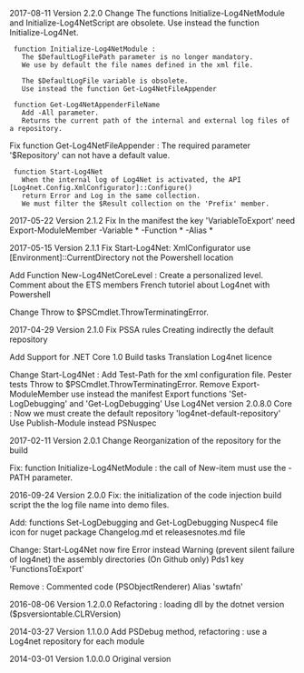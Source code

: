 ﻿2017-08-11  Version 2.2.0
  Change 
     The functions Initialize-Log4NetModule and Initialize-Log4NetScript are obsolete.
       Use instead the function Initialize-Log4Net.

     function Initialize-Log4NetModule : 
       The $DefaultLogFilePath parameter is no longer mandatory.
       We use by default the file names defined in the xml file.
       
       The $DefaultLogFile variable is obsolete.
       Use instead the function Get-Log4NetFileAppender 

     function Get-Log4NetAppenderFileName
       Add -All parameter. 
       Returns the current path of the internal and external log files of a repository.

  Fix
     function Get-Log4NetFileAppender : 
       The required parameter '$Repository' can not have a default value.
    
     function Start-Log4Net
       When the internal log of Log4Net is activated, the API [Log4net.Config.XmlConfigurator]::Configure()
       return Error and Log in the same collection.
       We must filter the $Result collection on the 'Prefix' member.

 
2017-05-22  Version 2.1.2
  Fix 
   In the manifest the key 'VariableToExport' need Export-ModuleMember -Variable * -Function * -Alias *

2017-05-15  Version 2.1.1
  Fix 
    Start-Log4Net: XmlConfigurator use [Environment]::CurrentDirectory not the Powershell location
   
  Add
    Function New-Log4NetCoreLevel : Create a personalized level.
    Comment about the ETS members
    French tutoriel about Log4net with Powershell
         
  Change
    Throw to $PSCmdlet.ThrowTerminatingError.
    
2017-04-29  Version 2.1.0
  Fix 
    PSSA rules
    Creating indirectly the default repository 
    
  Add
    Support for .NET Core 1.0
    Build tasks
    Translation
    Log4net licence 
     
  Change
    Start-Log4Net : Add Test-Path for the xml configuration file.
    Pester tests
    Throw to $PSCmdlet.ThrowTerminatingError.
    Remove Export-ModuleMember use instead the manifest
    Export functions 'Set-LogDebugging' and 'Get-LogDebugging'
    Use Log4Net version 2.0.8.0
    Core : Now we must create the default repository 'log4net-default-repository'
    Use Publish-Module instead PSNuspec

2017-02-11  Version 2.0.1
  Change
      Reorganization of the repository for the build

  Fix: 
     function Initialize-Log4NetModule : the call of New-item must use the -PATH parameter.

2016-09-24  Version 2.0.0
  Fix: 
     the initialization of the code injection
     build script
     the the log file name into demo files.

  Add:
     functions Set-LogDebugging and Get-LogDebugging
     Nuspec4 file
     icon for nuget package
     Changelog.md et releasesnotes.md file

  Change:
     Start-Log4Net now fire Error instead Warning (prevent silent failure of log4net)
     the assembly directories (On Github only)
     Pds1 key 'FunctionsToExport'

  Remove :
     Commented code (PSObjectRenderer)
     Alias 'swtafn' 
     

2016-08-06  Version 1.2.0.0
   Refactoring : loading dll by the dotnet version ($psversiontable.CLRVersion) 

2014-03-27  Version 1.1.0.0
   Add PSDebug method, refactoring : use a Log4net repository for each module

2014-03-01  Version 1.0.0.0
    Original version
